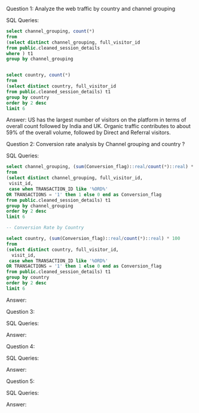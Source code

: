 Question 1: Analyze the web traffic by country and channel grouping

SQL Queries:

```sql
select channel_grouping, count(*)
from
(select distinct channel_grouping, full_visitor_id
from public.cleaned_session_details
where ) t1
group by channel_grouping


select country, count(*)
from
(select distinct country, full_visitor_id
from public.cleaned_session_details) t1
group by country
order by 2 desc
limit 6

```

Answer: 
US has the largest number of visitors on the platform in terms of overall count followed by India and UK. 
Organic traffic contributes to about 59% of the overall volume, followed by Direct and Referral visitors. 

Question 2: Conversion rate analysis by Channel grouping and country ?

SQL Queries:

```sql
select channel_grouping, (sum(Conversion_flag)::real/count(*)::real) * 100
from
(select distinct channel_grouping, full_visitor_id,
 visit_id,
 case when TRANSACTION_ID like '%ORD%'
OR TRANSACTIONS = '1' then 1 else 0 end as Conversion_flag
from public.cleaned_session_details) t1
group by channel_grouping
order by 2 desc
limit 6

-- Conversion Rate by Country

select country, (sum(Conversion_flag)::real/count(*)::real) * 100
from
(select distinct country, full_visitor_id,
  visit_id,
 case when TRANSACTION_ID like '%ORD%'
OR TRANSACTIONS = '1' then 1 else 0 end as Conversion_flag
from public.cleaned_session_details) t1
group by country
order by 2 desc
limit 6


```


Answer:



Question 3: 

SQL Queries:

Answer:



Question 4: 

SQL Queries:

Answer:



Question 5: 

SQL Queries:

Answer:
